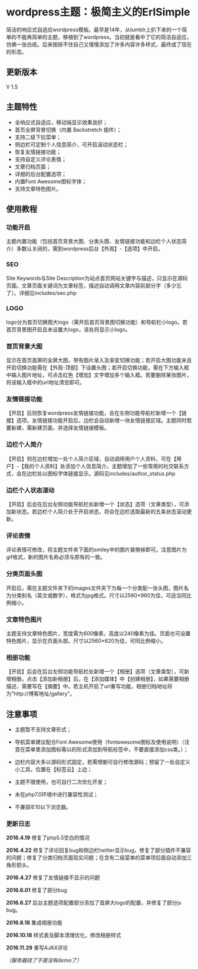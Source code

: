 # wordpress主题：极简主义的ErlSimple

简洁的响应式自适应wordpress模板。最早是14年，从tumblr上扒下来的一个简单的不能再简单的主题，移植到了wordpress。当初就是看中了它的简洁自适应，仿佛一张白纸。后来按捺不住自己又慢慢添加了许多内容许多样式，最终成了现在的形态。

## 更新版本
V 1.5

## 主题特性
- 全响应式自适应，移动端显示效果良好；
- 首页全屏背景切换（内置 Backstretch 插件）；
- 支持二级下拉菜单；
- 侧边栏可定制个人信息简介，可开启滚动状态栏；
- 恢复友情链接功能；
- 支持自定义评论表情；
- 文章归档页面；
- 详细的后台配置选项；
- 内置Font Awesome图标字体；
- 支持文章特色图片。

## 使用教程
### 功能开启
主题内置功能（包括首页背景大图、分类头图、友情链接功能和边栏个人状态简介）多数认关闭的，需到wordpress后台【外观】-【选项】中开启。
### SEO
Site Keywords与Site Description为站点首页网站关键字与描述，只显示在源码页面。文章页面关键词为文章标签，描述自动调用文章内容前部分字（多少忘了）。详细见includes/seo.php
### LOGO
logo分为首页切换图大logo（需开启首页背景图切换功能）和导航栏小logo。若首页背景图开启且未设置大logo，该处将显示小logo。
### 首页背景大图
显示在首页首屏的全屏大图，带有图片渐入及渐变切换功能；若开启大图功能未且开启切换功能需在【外观-顶部】下设置头图；若开启切换功能，需在下方输入框中输入图片地址，可点击红色【增加】文字增加多个输入框。若要删除某张图片，将该输入框中的url地址清空即可。
### 友情链接功能
【开启】后则恢复wordpress友情链接功能，会在左侧功能导航栏新增一个【链接】选项。友情链接功能开启后，边栏会自动新增一块友情链接区域。主题同时若要新建，需新建页面，并选择友情链接模板。
### 边栏个人简介
【开启】则在边栏增加一处个人简介区域，自动调用用户个人资料，可在【用户】-【我的个人资料】处添加个人信息简介。主题增加了一些常用的社交联系方式，会在边栏处以图标字体链接显示。源码见includes/author_status.php
### 边栏个人状态滚动

【开启】后会在后台左侧功能导航栏处新增一个【状态】选项（文章类型），可添加新状态。若边栏个人简介处于开启状态，将会在边栏选取最新的五条状态滚动更新。

### 评论表情

评论表情可修改，将主题文件夹下面的smiley中的图片替换掉即可。注意图片为gif格式，新的图片名称必须与原有的一致。

### 分类页面头图

开启后，需在主题文件夹下的images文件夹下为每一个分类配一张头图，图片名为分类别名（英文或数字），格式为jpg格式。尺寸以2560×960为佳，可适当同比例缩小。

### 文章特色图片

主题支持文章特色图片，宽度需为600像素，高度以240像素为佳。页面也可设置特色图片，显示在页面头部。尺寸以2560×620为佳，可同比例缩小。

### 相册功能

【开启】后会在后台左侧功能导航栏处新增一个【相册】选项（文章类型），可新增相册。点击【添加新相册】后，在【添加媒体】中【创建相册】，如果需要相册描述，需要写在【摘要】中。若主机开启了url重写功能，相册归档地址将为"http://博客地址/gallery"。

## 注意事项

- 主题暂不支持文章形式；

- 导航菜单建议配合Font Awesome使用（fontawesome图标及使用说明）（注意在菜单里添加图标需以的形式添加到导航标签中，不要直接添加css类。）；

- 边栏内容大多以源码形式固定，若需增删可自行修改源码；预留了一处自定义小工具，位置在【标签云】上边；

- 主题不限使用，也可自行二次优化开发；

- 未在php7.0环境中进行兼容性测试；

- 不兼容IE10以下浏览器。

### 更新日志

**2016.4.19** 修复了php5.5空白的情况

**2016.4.22** 修复了评论回复bug和侧边栏twitter显示bug，修复了部分插件不兼容的问题；修复了分类归档页面现实问题；在含有二级菜单的菜单项后面自动添加三角形箭头。

**2016.4.27** 修复了友情链接不显示的问题

**2016.6.01** 修复了部分bug

**2016.6.27** 后台主题选项配置部分添加了首屏大logo的配置，并修复了部分js bug。

**2016.8.18** 集成相册功能

**2016.10.18** 样式表及脚本清理优化，修改相册样式

**2016.11.29** 重写AJAX评论

*（服务器挂了于是没有demo了）*
